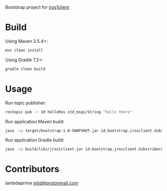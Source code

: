 Bootstrap project for [jros1client](https://github.com/lambdaprime/jros1client)

# Build

Using Maven 3.5.4+:

``` bash
mvn clean install
```

Using Gradle 7.2+:

``` bash
gradle clean build
```

# Usage

Run topic publisher:

``` bash
rostopic pub -r 10 helloRos std_msgs/String "hello there"
```

Run application Maven build:

``` bash
java -cp target/bootstrap-1.0-SNAPSHOT.jar id.bootstrap.jrosclient.SubscriberApp
```

Run application Gradle build:

``` bash
java -cp build/libs/jros1client.jar id.bootstrap.jrosclient.SubscriberApp
```

# Contributors

lambdaprime <intid@protonmail.com>
